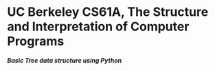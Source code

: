 # UC Berkeley CS61A, The Structure and Interpretation of Computer Programs 
 **_Basic Tree data structure using Python <br />_**


